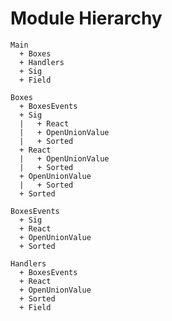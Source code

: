 Module Hierarchy
================

```
Main
  + Boxes
  + Handlers
  + Sig
  + Field
```

```
Boxes
  + BoxesEvents
  + Sig
  |   + React
  |   + OpenUnionValue
  |   + Sorted
  + React
  |   + OpenUnionValue
  |   + Sorted
  + OpenUnionValue
  |   + Sorted
  + Sorted
```

```
BoxesEvents
  + Sig
  + React
  + OpenUnionValue
  + Sorted
```

```
Handlers
  + BoxesEvents
  + React
  + OpenUnionValue
  + Sorted
  + Field
```
